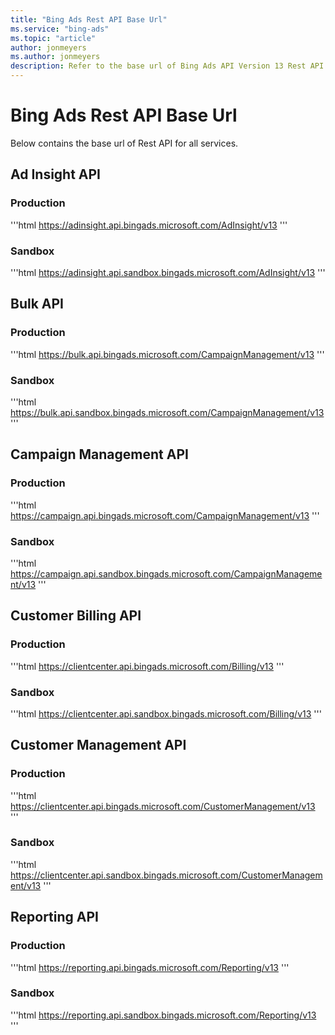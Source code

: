 ```yaml
---
title: "Bing Ads Rest API Base Url"
ms.service: "bing-ads"
ms.topic: "article"
author: jonmeyers
ms.author: jonmeyers
description: Refer to the base url of Bing Ads API Version 13 Rest API.
---
```

# Bing Ads Rest API Base Url
Below contains the base url of Rest API for all services.

## <a name="adinsight"></a>Ad Insight API

### <a name="adinsight-production"></a>Production
'''html
https://adinsight.api.bingads.microsoft.com/AdInsight/v13
'''

### <a name="adinsight-sandbox"></a>Sandbox
'''html
https://adinsight.api.sandbox.bingads.microsoft.com/AdInsight/v13
'''

## <a name="bulk"></a>Bulk API

### <a name="bulk-production"></a>Production
'''html
https://bulk.api.bingads.microsoft.com/CampaignManagement/v13
'''

### <a name="bulk-sandbox"></a>Sandbox
'''html
https://bulk.api.sandbox.bingads.microsoft.com/CampaignManagement/v13
'''

## <a name="campaign"></a>Campaign Management API

### <a name="campaign-production"></a>Production
'''html
https://campaign.api.bingads.microsoft.com/CampaignManagement/v13
'''

### <a name="campaign-sandbox"></a>Sandbox
'''html
https://campaign.api.sandbox.bingads.microsoft.com/CampaignManagement/v13
'''

## <a name="billing"></a>Customer Billing API

### <a name="billing-production"></a>Production
'''html
https://clientcenter.api.bingads.microsoft.com/Billing/v13
'''

### <a name="billing-sandbox"></a>Sandbox
'''html
https://clientcenter.api.sandbox.bingads.microsoft.com/Billing/v13
'''

## <a name="customer"></a>Customer Management API

### <a name="customer-production"></a>Production
'''html
https://clientcenter.api.bingads.microsoft.com/CustomerManagement/v13
'''

### <a name="customer-sandbox"></a>Sandbox
'''html
https://clientcenter.api.sandbox.bingads.microsoft.com/CustomerManagement/v13
'''

## <a name="reporting"></a>Reporting API

### <a name="reporting-production"></a>Production
'''html
https://reporting.api.bingads.microsoft.com/Reporting/v13
'''

### <a name="reporting-sandbox"></a>Sandbox
'''html
https://reporting.api.sandbox.bingads.microsoft.com/Reporting/v13
'''

